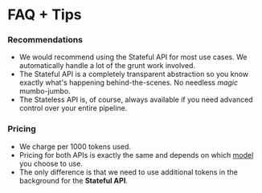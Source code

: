 # FAQ + Tips

### Recommendations

* We would recommend using the Stateful API for most use cases. We automatically handle a lot of the grunt work involved.
* The Stateful API is a completely transparent abstraction so you know exactly what's happening behind-the-scenes. No needless _magic_ mumbo-jumbo.
* The Stateless API is, of course, always available if you need advanced control over your entire pipeline.

### **Pricing**

* We charge per 1000 tokens used.
* Pricing for both APIs is exactly the same and depends on which [model](technical-details/models.md) you choose to use.
* The only difference is that we need to use additional tokens in the background for the **Stateful API**.
